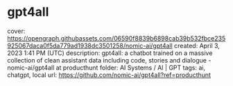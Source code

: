 # gpt4all

cover: https://opengraph.githubassets.com/06590f8839b6898cab39b532fbce235925067daca0f5da779ad1938dc3501258/nomic-ai/gpt4all
created: April 3, 2023 1:41 PM (UTC)
description: gpt4all: a chatbot trained on a massive collection of clean assistant data including code, stories and dialogue - nomic-ai/gpt4all at producthunt
folder: AI Systems / AI | GPT
tags: ai, chatgpt, local
url: https://github.com/nomic-ai/gpt4all?ref=producthunt